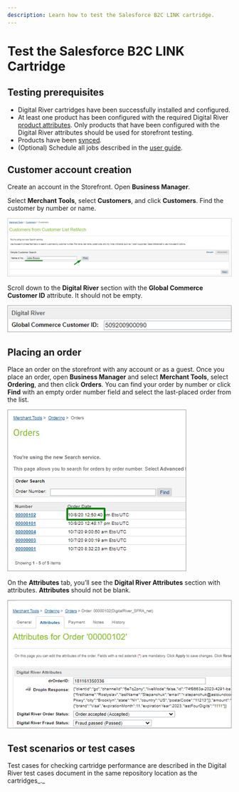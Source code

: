 ```yaml
---
description: Learn how to test the Salesforce B2C LINK cartridge.
---
```


# Test the Salesforce B2C LINK Cartridge

## Testing prerequisites

* Digital River cartridges have been successfully installed and configured.
* At least one product has been configured with the required Digital River [product attributes](user-guide.md#product-management). Only products that have been configured with the Digital River attributes should be used for storefront testing.
* Products have been [synced](user-guide.md#product-sync-jobs)_._&#x20;
* (Optional) Schedule all jobs described in the [user guide](user-guide.md#product-sync-jobs).

## Customer account creation

Create an account in the Storefront. Open **Business Manager**.

Select **Merchant Tools**, select **Customers**, and click **Customers**. Find the customer by number or name.

![](.gitbook/assets/p26CustFrCustList.png)

Scroll down to the **Digital River** section with the **Global Commerce Customer ID** attribute. It should not be empty.

![](.gitbook/assets/p26GCCustID.png)

## Placing an order

Place an order on the storefront with any account or as a guest. Once you place an order, open **Business Manager** and select **Merchant Tools**, select **Ordering**, and then click **Orders**. You can find your order by number or click **Find** with an empty order number field and select the last-placed order from the list.

![](.gitbook/assets/p27Orders.png)

On the **Attributes** tab, you’ll see the **Digital River Attributes** section with attributes. **Attributes** should not be blank.

![](.gitbook/assets/p27OrderAttributes.png)

## Test scenarios or test cases <a href="#test-scenarios-or-test-cases" id="test-scenarios-or-test-cases"></a>

Test cases for checking cartridge performance are described in the Digital River test cases document in the same repository location as the cartridges_._
